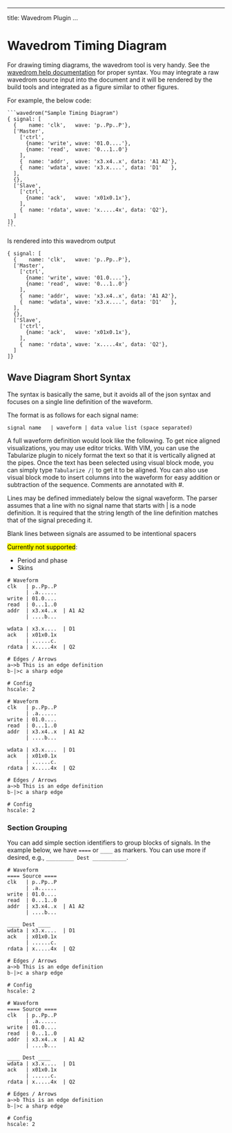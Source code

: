 
---
title: Wavedrom Plugin
...

# Wavedrom Timing Diagram

For drawing timing diagrams, the wavedrom tool is very handy.  See the [wavedrom help
documentation](http://wavedrom.com/tutorial.html) for proper syntax.  You may integrate a raw
wavedrom source input into the document and it will be rendered by the build tools and integrated as
a figure similar to other figures.

For example, the below code:

<pre><code>&#96;&#96;&#96;wavedrom("Sample Timing Diagram")
{ signal: [
  {    name: 'clk',   wave: 'p..Pp..P'},
  ['Master',
    ['ctrl',
      {name: 'write', wave: '01.0....'},
      {name: 'read',  wave: '0...1..0'}
    ],
    {  name: 'addr',  wave: 'x3.x4..x', data: 'A1 A2'},
    {  name: 'wdata', wave: 'x3.x....', data: 'D1'   },
  ],
  {},
  ['Slave',
    ['ctrl',
      {name: 'ack',   wave: 'x01x0.1x'},
    ],
    {  name: 'rdata', wave: 'x.....4x', data: 'Q2'},
  ]
]}
&#96;&#96;&#96;</code></pre>

Is rendered into this wavedrom output

```wavedrom("Sample Timing Diagram")
{ signal: [
  {    name: 'clk',   wave: 'p..Pp..P'},
  ['Master',
    ['ctrl',
      {name: 'write', wave: '01.0....'},
      {name: 'read',  wave: '0...1..0'}
    ],
    {  name: 'addr',  wave: 'x3.x4..x', data: 'A1 A2'},
    {  name: 'wdata', wave: 'x3.x....', data: 'D1'   },
  ],
  {},
  ['Slave',
    ['ctrl',
      {name: 'ack',   wave: 'x01x0.1x'},
    ],
    {  name: 'rdata', wave: 'x.....4x', data: 'Q2'},
  ]
]}
```

## Wave Diagram Short Syntax

The syntax is basically the same, but it avoids all of the json syntax and focuses on a single line
definition of the waveform.

The format is as follows for each signal name:

`signal name   | waveform | data value list (space separated)`

A full waveform definition would look like the following.  To get nice aligned visualizations, you
may use editor tricks.  With VIM, you can use the Tabularize plugin to nicely format the text so
that it is vertically aligned at the pipes.  Once the text has been selected using visual block
mode, you can simply type `Tabularize /|` to get it to be aligned.  You can also use visual block
mode to insert columns into the waveform for easy addition or subtraction of the sequence.
Comments are annotated with #.

Lines may be defined immediately below the signal waveform.  The parser assumes that a line with no
signal name that starts with | is a node definition.  It is required that the string length of the
line definition matches that of the signal preceding it.

Blank lines between signals are assumed to be intentional spacers

<mark>Currently not supported</mark>:

* Period and phase
* Skins

```
# Waveform
clk   | p..Pp..P
      | .a......
write | 01.0....
read  | 0...1..0
addr  | x3.x4..x  | A1 A2
      | ....b...

wdata | x3.x....  | D1
ack   | x01x0.1x
      | ......c.
rdata | x.....4x  | Q2

# Edges / Arrows
a~>b This is an edge definition
b-|>c a sharp edge

# Config
hscale: 2
```

```wavedrom("Shorthand Timing Syntax")
# Waveform
clk   | p..Pp..P
      | .a......
write | 01.0....
read  | 0...1..0
addr  | x3.x4..x  | A1 A2
      | ....b...

wdata | x3.x....  | D1
ack   | x01x0.1x
      | ......c.
rdata | x.....4x  | Q2

# Edges / Arrows
a~>b This is an edge definition
b-|>c a sharp edge

# Config
hscale: 2
```

### Section Grouping

You can add simple section identifiers to group blocks of signals.  In the example below, we have 
`====` or `____` as markers.  You can use more if desired, e.g., `_________ Dest ___________`.


```
# Waveform
==== Source ====
clk   | p..Pp..P
      | .a......
write | 01.0....
read  | 0...1..0
addr  | x3.x4..x  | A1 A2
      | ....b...

____ Dest ____ 
wdata | x3.x....  | D1
ack   | x01x0.1x
      | ......c.
rdata | x.....4x  | Q2

# Edges / Arrows
a~>b This is an edge definition
b-|>c a sharp edge

# Config
hscale: 2
```

```wavedrom("Grouped Signals")
# Waveform
==== Source ====
clk   | p..Pp..P
      | .a......
write | 01.0....
read  | 0...1..0
addr  | x3.x4..x  | A1 A2
      | ....b...

____ Dest ____
wdata | x3.x....  | D1
ack   | x01x0.1x
      | ......c.
rdata | x.....4x  | Q2

# Edges / Arrows
a~>b This is an edge definition
b-|>c a sharp edge

# Config
hscale: 2
```


